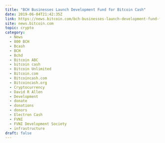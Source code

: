 ```yaml
---
title: "BCH Businesses Launch Development Fund for Bitcoin Cash"
date: 2019-06-04T21:42:35Z
link: https://news.bitcoin.com/bch-businesses-launch-development-fund-for-bitcoin-cash/?utm_medium=RSS&utm_source=hune
site: news.bitcoin.com
topic: crypto
category:
  - News
  - 800 BCH
  - Bcash
  - BCH
  - Bchd
  - Bitcoin ABC
  - bitcoin cash
  - Bitcoin Unlimited
  - Bitcoin.com
  - Bitcoincash.com
  - Bitcoincash.org
  - Cryptocurrency
  - David R Allen
  - Development
  - donate
  - donations
  - donors
  - Electron Cash
  - FVNI
  - FVNI Development Society
  - infrastructure
draft: false
---
```

